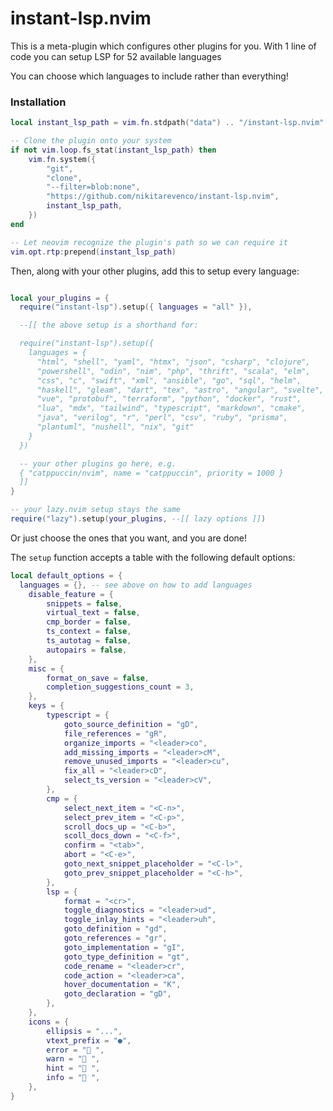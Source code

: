 # instant-lsp.nvim

This is a meta-plugin which configures other plugins for you. With 1 line of code you can setup LSP for 52 available languages

You can choose which languages to include rather than everything!

### Installation

```lua
local instant_lsp_path = vim.fn.stdpath("data") .. "/instant-lsp.nvim"

-- Clone the plugin onto your system
if not vim.loop.fs_stat(instant_lsp_path) then
	vim.fn.system({
		"git",
		"clone",
		"--filter=blob:none",
		"https://github.com/nikitarevenco/instant-lsp.nvim",
		instant_lsp_path,
	})
end

-- Let neovim recognize the plugin's path so we can require it
vim.opt.rtp:prepend(instant_lsp_path)
```

Then, along with your other plugins, add this to setup every language:

```lua

local your_plugins = {
  require("instant-lsp").setup({ languages = "all" }),

  --[[ the above setup is a shorthand for:

  require("instant-lsp").setup({
    languages = {
      "html", "shell", "yaml", "htmx", "json", "csharp", "clojure",
      "powershell", "odin", "nim", "php", "thrift", "scala", "elm",
      "css", "c", "swift", "xml", "ansible", "go", "sql", "helm",
      "haskell", "gleam", "dart", "tex", "astro", "angular", "svelte",
      "vue", "protobuf", "terraform", "python", "docker", "rust",
      "lua", "mdx", "tailwind", "typescript", "markdown", "cmake",
      "java", "verilog", "r", "perl", "csv", "ruby", "prisma",
      "plantuml", "nushell", "nix", "git"
    }
  })

  -- your other plugins go here, e.g.
  { "catppuccin/nvim", name = "catppuccin", priority = 1000 }
  ]]
}

-- your lazy.nvim setup stays the same
require("lazy").setup(your_plugins, --[[ lazy options ]])
```

Or just choose the ones that you want, and you are done!

The `setup` function accepts a table with the following default options:

```lua
local default_options = {
  languages = {}, -- see above on how to add languages
	disable_feature = {
		snippets = false,
		virtual_text = false,
		cmp_border = false,
		ts_context = false,
		ts_autotag = false,
		autopairs = false,
	},
	misc = {
		format_on_save = false,
		completion_suggestions_count = 3,
	},
	keys = {
		typescript = {
			goto_source_definition = "gD",
			file_references = "gR",
			organize_imports = "<leader>co",
			add_missing_imports = "<leader>cM",
			remove_unused_imports = "<leader>cu",
			fix_all = "<leader>cD",
			select_ts_version = "<leader>cV",
		},
		cmp = {
			select_next_item = "<C-n>",
			select_prev_item = "<C-p>",
			scroll_docs_up = "<C-b>",
			scoll_docs_down = "<C-f>",
			confirm = "<tab>",
			abort = "<C-e>",
			goto_next_snippet_placeholder = "<C-l>",
			goto_prev_snippet_placeholder = "<C-h>",
		},
		lsp = {
			format = "<cr>",
			toggle_diagnostics = "<leader>ud",
			toggle_inlay_hints = "<leader>uh",
			goto_definition = "gd",
			goto_references = "gr",
			goto_implementation = "gI",
			goto_type_definition = "gt",
			code_rename = "<leader>cr",
			code_action = "<leader>ca",
			hover_documentation = "K",
			goto_declaration = "gD",
		},
	},
	icons = {
		ellipsis = "...",
		vtext_prefix = "●",
		error = " ",
		warn = " ",
		hint = " ",
		info = " ",
	},
}
```
